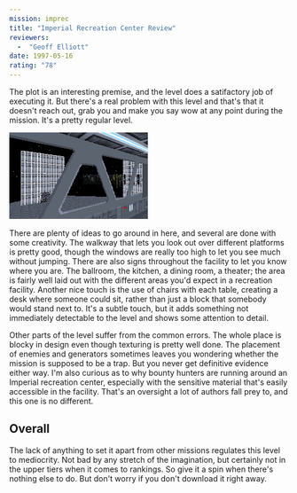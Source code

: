 ```yaml
---
mission: imprec
title: "Imperial Recreation Center Review"
reviewers: 
  -  "Geoff Elliott"
date: 1997-05-16
rating: "78"
---
```


The plot is an interesting premise, and the level does a satifactory job of executing it. But there's a real problem with this level and that's that it doesn't reach out, grab you and make you say wow at any point during the mission. It's a pretty regular level.

![Imperial Rec Center screenshot](./imprec.png "There are some intersting ideas in this level but nothing really spectacular.")

There are plenty of ideas to go around in here, and several are done with some creativity. The walkway that lets you look out over different platforms is pretty good, though the windows are really too high to let you see much without jumping. There are also signs throughout the facility to let you know where you are. The ballroom, the kitchen, a dining room, a theater; the area is fairly well laid out with the different areas you'd expect in a recreation facility. Another nice touch is the use of chairs with each table, creating a desk where someone could sit, rather than just a block that somebody would stand next to. It's a subtle touch, but it adds something not immediately detectable to the level and shows some attention to detail.

Other parts of the level suffer from the common errors. The whole place is blocky in design even though texturing is pretty well done. The placement of enemies and generators sometimes leaves you wondering whether the mission is supposed to be a trap. But you never get definitive evidence either way. I'm also curious as to why bounty hunters are running around an Imperial recreation center, especially with the sensitive material that's easily accessible in the facility. That's an oversight a lot of authors fall prey to, and this one is no different.

## Overall

The lack of anything to set it apart from other missions regulates this level to mediocrity. Not bad by any stretch of the imagination, but certainly not in the upper tiers when it comes to rankings. So give it a spin when there's nothing else to do. But don't worry if you don't download it right away.
